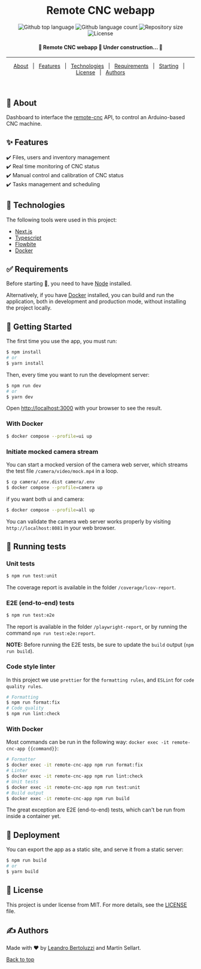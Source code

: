 <h1 align="center">Remote CNC webapp</h1>

<p align="center">
  <img alt="Github top language" src="https://img.shields.io/github/languages/top/Leandro-Bertoluzzi/remote-cnc-webapp?color=56BEB8">

  <img alt="Github language count" src="https://img.shields.io/github/languages/count/Leandro-Bertoluzzi/remote-cnc-webapp?color=56BEB8">

  <img alt="Repository size" src="https://img.shields.io/github/repo-size/Leandro-Bertoluzzi/remote-cnc-webapp?color=56BEB8">

  <img alt="License" src="https://img.shields.io/github/license/Leandro-Bertoluzzi/remote-cnc-webapp?color=56BEB8">
</p>

<!-- Status -->

<h4 align="center">
	🚧 Remote CNC webapp 🚀 Under construction...  🚧
</h4>

<hr>

<p align="center">
  <a href="#dart-about">About</a> &#xa0; | &#xa0;
  <a href="#sparkles-features">Features</a> &#xa0; | &#xa0;
  <a href="#rocket-technologies">Technologies</a> &#xa0; | &#xa0;
  <a href="#white_check_mark-requirements">Requirements</a> &#xa0; | &#xa0;
  <a href="#checkered_flag-getting-started">Starting</a> &#xa0; | &#xa0;
  <a href="#memo-license">License</a> &#xa0; | &#xa0;
  <a href="https://github.com/Leandro-Bertoluzzi" target="_blank">Authors</a>
</p>

<br>

## :dart: About

Dashboard to interface the [remote-cnc](https://github.com/Leandro-Bertoluzzi/remote-cnc) API, to control an Arduino-based CNC machine.

## :sparkles: Features

:heavy_check_mark: Files, users and inventory management\
:heavy_check_mark: Real time monitoring of CNC status\
:heavy_check_mark: Manual control and calibration of CNC status\
:heavy_check_mark: Tasks management and scheduling

## :rocket: Technologies

The following tools were used in this project:

-   [Next.js](https://nextjs.org/)
-   [Typescript](https://www.typescriptlang.org/)
-   [Flowbite](https://flowbite.com/)
-   [Docker](https://www.docker.com/)

## :white_check_mark: Requirements

Before starting :checkered_flag:, you need to have [Node](https://nodejs.org/en/) installed.

Alternatively, if you have [Docker](https://www.docker.com/) installed, you can build and run the application, both in development and production mode, without installing the project locally.

## :checkered_flag: Getting Started

The first time you use the app, you must run:

```bash
$ npm install
# or
$ yarn install
```

Then, every time you want to run the development server:

```bash
$ npm run dev
# or
$ yarn dev
```

Open [http://localhost:3000](http://localhost:3000) with your browser to see the result.

### With Docker

```bash
$ docker compose --profile=ui up
```

### Initiate mocked camera stream

You can start a mocked version of the camera web server, which streams the test file `/camera/video/mock.mp4` in a loop.

```bash
$ cp camera/.env.dist camera/.env
$ docker compose --profile=camera up
```

if you want both ui and camera:

```bash
$ docker compose --profile=all up
```

You can validate the camera web server works properly by visiting `http://localhost:8081` in your web browser.

## :wrench: Running tests

### Unit tests

```bash
$ npm run test:unit
```

The coverage report is available in the folder `/coverage/lcov-report`.

### E2E (end-to-end) tests

```bash
$ npm run test:e2e
```

The report is available in the folder `/playwright-report`, or by running the command `npm run test:e2e:report`.

**NOTE:** Before running the E2E tests, be sure to update the `build` output (`npm run build`).

### Code style linter

In this project we use `prettier` for the `formatting rules`, and `ESLint` for `code quality rules`.

```bash
# Formatting
$ npm run format:fix
# Code quality
$ npm run lint:check
```

### With Docker

Most commands can be run in the following way: `docker exec -it remote-cnc-app {{command}}`:

```bash
# Formatter
$ docker exec -it remote-cnc-app npm run format:fix
# Linter
$ docker exec -it remote-cnc-app npm run lint:check
# Unit tests
$ docker exec -it remote-cnc-app npm run test:unit
# Build output
$ docker exec -it remote-cnc-app npm run build
```

The great exception are E2E (end-to-end) tests, which can't be run from inside a container yet.

## :checkered_flag: Deployment

You can export the app as a static site, and serve it from a static server:

```bash
$ npm run build
# or
$ yarn build
```

## :memo: License

This project is under license from MIT. For more details, see the [LICENSE](LICENSE.md) file.

## :writing_hand: Authors

Made with :heart: by <a href="https://github.com/Leandro-Bertoluzzi" target="_blank">Leandro Bertoluzzi</a> and Martín Sellart.

<a href="#top">Back to top</a>
